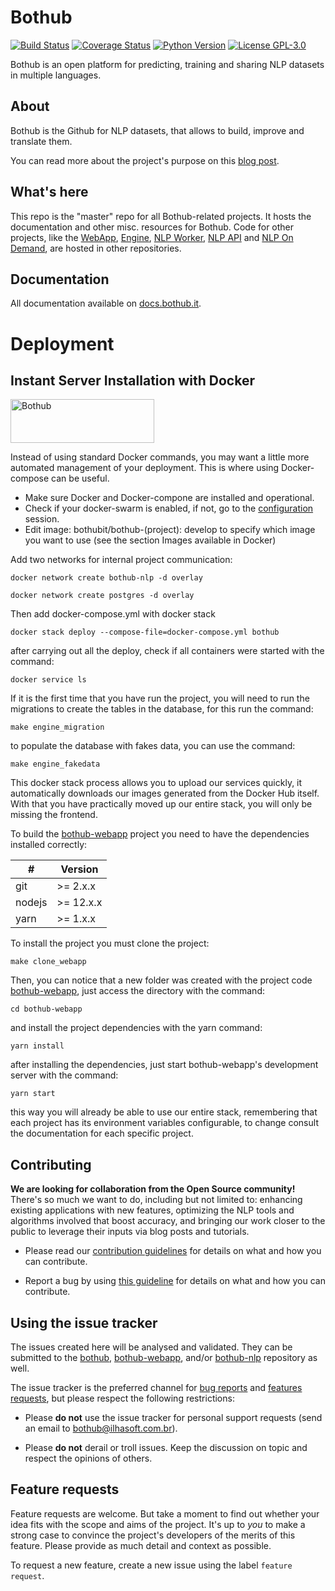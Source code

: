 # Bothub
[![Build Status](https://travis-ci.org/Ilhasoft/bothub-engine.svg?branch=master)](https://travis-ci.org/Ilhasoft/bothub-engine) [![Coverage Status](https://coveralls.io/repos/github/Ilhasoft/bothub-engine/badge.svg?branch=master)](https://coveralls.io/github/Ilhasoft/bothub-engine?branch=master) [![Python Version](https://img.shields.io/badge/python-3.6-blue.svg)](https://www.python.org/) [![License GPL-3.0](https://img.shields.io/badge/license-%20GPL--3.0-yellow.svg)](https://github.com/Ilhasoft/bothub-engine/blob/master/LICENSE)

Bothub is an open platform for predicting, training and sharing NLP datasets in multiple languages.


## About

Bothub is the Github for NLP datasets, that allows to build, improve and translate them.

You can read more about the project's purpose on this
[blog post](https://push.al/en/this-is-how-bothub-started/).


## What's here

This repo is the "master" repo for all Bothub-related projects. It hosts 
the documentation and other misc. resources for Bothub. Code for other
projects, like the [WebApp](https://github.com/bothub-it/bothub-webapp), [Engine](https://github.com/bothub-it/bothub-engine), [NLP Worker](https://github.com/bothub-it/bothub-nlp), [NLP API](https://github.com/bothub-it/bothub-nlp-api) and [NLP On Demand](https://github.com/bothub-it/bothub-nlp-on-demand), are hosted in other 
repositories.

## Documentation

All documentation available on [docs.bothub.it](https://docs.bothub.it/).

# Deployment

## Instant Server Installation with Docker

<a href="https://hub.docker.com/u/bothubit"><img src="https://www.docker.com/sites/default/files/d8/styles/role_icon/public/2019-07/horizontal-logo-monochromatic-white.png?itok=SBlK2TGU" width="230" height="70" alt="Bothub" /></a>

Instead of using standard Docker commands, you may want a little more automated management of your deployment. This is where using Docker-compose can be useful.

* Make sure Docker and Docker-compone are installed and operational.
* Check if your docker-swarm is enabled, if not, go to the [configuration](https://docs.docker.com/engine/swarm/swarm-mode/) session.
* Edit image: bothubit/bothub-(project): develop to specify which image you want to use (see the section Images available in Docker)


Add two networks for internal project communication:
```
docker network create bothub-nlp -d overlay
```

```
docker network create postgres -d overlay
```

Then add docker-compose.yml with docker stack

```
docker stack deploy --compose-file=docker-compose.yml bothub
```

after carrying out all the deploy, check if all containers were started with the command:
```
docker service ls
```

If it is the first time that you have run the project, you will need to run the migrations to create the tables in the database, for this run the command:
```
make engine_migration
```

to populate the database with fakes data, you can use the command:
```
make engine_fakedata
```

This docker stack process allows you to upload our services quickly, it automatically downloads our images generated from the Docker Hub itself.
With that you have practically moved up our entire stack, you will only be missing the frontend.

To build the [bothub-webapp](https://github.com/bothub-it/bothub-webapp) project you need to have the dependencies installed correctly:

| # | Version |
|--|--|
| git | >= 2.x.x
| nodejs | >= 12.x.x
| yarn | >= 1.x.x

To install the project you must clone the project:

```
make clone_webapp
```

Then, you can notice that a new folder was created with the project code [bothub-webapp](https://github.com/bothub-it/bothub-webapp), just access the directory with the command:
```
cd bothub-webapp
```

and install the project dependencies with the yarn command:
```
yarn install
```

after installing the dependencies, just start bothub-webapp's development server with the command:
```
yarn start
```

this way you will already be able to use our entire stack, remembering that each project has its environment variables configurable, to change consult the documentation for each specific project.


## Contributing

**We are looking for collaboration from the Open Source community!** There's so much we want to do, 
including but not limited to: enhancing existing applications with new features, 
optimizing the NLP tools and algorithms involved that boost accuracy, and bringing our work closer to
the public to leverage their inputs via blog posts and tutorials.

* Please read our [contribution guidelines](https://github.com/ilhasoft/bothub/blob/master/.github/CONTRIBUTING.md) 
for details on what and how you can contribute.

* Report a bug by using [this guideline](https://github.com/ilhasoft/bothub/blob/master/.github/CONTRIBUTING.md#report-a-bug) 
for details on what and how you can contribute.

## Using the issue tracker

The issues created here will be analysed and validated. They can be submitted to the [bothub](https://github.com/ilhasoft/bothub), [bothub-webapp](https://github.com/ilhasoft/bothub-webapp), and/or [bothub-nlp](https://github.com/ilhasoft/bothub-nlp) repository as well.

The issue tracker is the preferred channel for [bug reports](https://github.com/ilhasoft/bothub/blob/master/.github/CONTRIBUTING.md#report-a-bug) and [features requests](#features), but please respect the following restrictions:

- Please **do not** use the issue tracker for personal support requests (send an email to bothub@ilhasoft.com.br).

- Please **do not** derail or troll issues. Keep the discussion on topic and respect the opinions of others.

<a name="features"></a>
## Feature requests

Feature requests are welcome. But take a moment to find out whether your idea fits with the scope and aims of the project. It's up to *you* to make a strong case to convince the project's developers of the merits of this feature. Please provide as much detail and context as possible.

To request a new feature, create a new issue using the label `feature request`.
